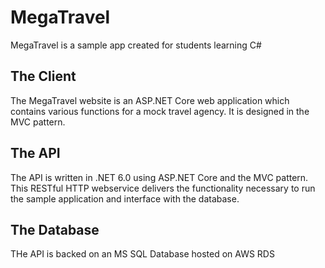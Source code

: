 # MegaTravel
 MegaTravel is a sample app created for students learning C#
 
 ## The Client
 The MegaTravel website is an ASP.NET Core web application which contains various functions for a mock travel agency. It is designed in the MVC pattern.
 
 ## The API
 The API is written in .NET 6.0 using ASP.NET Core and the MVC pattern. This RESTful HTTP webservice delivers the functionality necessary to run the sample application and interface with the database.
 
 ## The Database
 THe API is backed on an MS SQL Database hosted on AWS RDS
